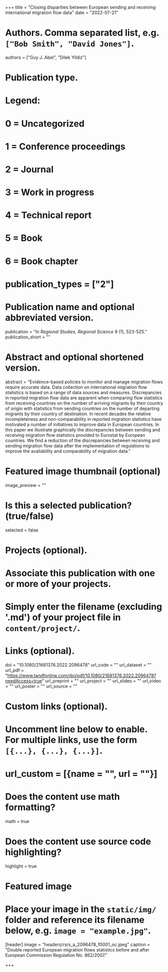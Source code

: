 +++
title = "Closing disparities between European sending and receiving international migration flow data"
date = "2022-07-21"

# Authors. Comma separated list, e.g. `["Bob Smith", "David Jones"]`.
authors = ["Guy J. Abel", "Dilek Yildiz"]

# Publication type.
# Legend:
# 0 = Uncategorized
# 1 = Conference proceedings
# 2 = Journal
# 3 = Work in progress
# 4 = Technical report
# 5 = Book
# 6 = Book chapter
# publication_types = ["2"]

# Publication name and optional abbreviated version.
publication = "In *Regional Studies, Regional Science* 9 (1), 523-525."
publication_short = ""

# Abstract and optional shortened version.
abstract = "Evidence-based policies to monitor and manage migration flows require accurate data. Data collection on international migration flow statistics is based on a range of data sources and measures. Discrepancies in reported migration flow data are apparent when comparing flow statistics from receiving countries on the number of arriving migrants by their country of origin with statistics from sending countries on the number of departing migrants by their country of destination. In recent decades the relative incompleteness and non-comparability in reported migration statistics have motivated a number of initiatives to improve data in European countries. In this paper we illustrate graphically the discrepancies between sending and receiving migration flow statistics provided to Eurostat by European countries. We find a reduction of the discrepancies between receiving and sending migration flow data after the implementation of regulations to improve the availability and comparability of migration data."

# Featured image thumbnail (optional)
image_preview = ""

# Is this a selected publication? (true/false)
selected = false

# Projects (optional).
#   Associate this publication with one or more of your projects.
#   Simply enter the filename (excluding '.md') of your project file in `content/project/`.


# Links (optional).
doi = "10.1080/21681376.2022.2096478" 
url_code = ""
url_dataset = ""
url_pdf = "https://www.tandfonline.com/doi/pdf/10.1080/21681376.2022.2096478?needAccess=true"
url_preprint = ""
url_project = ""
url_slides = ""
url_video = ""
url_poster = ""
url_source = ""

# Custom links (optional).
#   Uncomment line below to enable. For multiple links, use the form `[{...}, {...}, {...}]`.
# url_custom = [{name = "", url = ""}]

# Does the content use math formatting?
math = true

# Does the content use source code highlighting?
highlight = true

# Featured image
# Place your image in the `static/img/` folder and reference its filename below, e.g. `image = "example.jpg"`.
[header]
image = "headers/rsrs_a_2096478_f0001_oc.jpeg"
caption = "Double reported European migration flows statistics before and after European Commission Regulation No. 862/2007."

+++

<div style="display:inline-block; vertical-align:top">
   <div data-doi="10.1080/21681376.2022.2096478" data-badge-type='medium-donut' class='altmetric-embed' data-hide-no-mentions="true" data-badge-popover='right' ></div>
  </div>
<div style="display: inline-block">
   <div data-doi="10.1080/21681376.2022.2096478" class="__dimensions_badge_embed__" data-hide-zero-citations="true"></div>
</div>